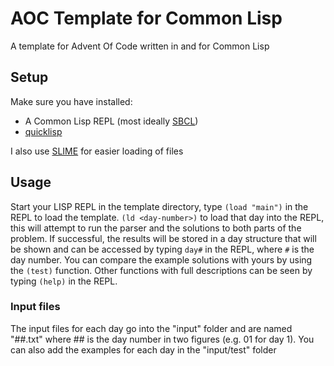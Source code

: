 # AOC Template for Common Lisp
A template for Advent Of Code written in and for Common Lisp

## Setup
Make sure you have installed:
- A Common Lisp REPL (most ideally [SBCL](http://www.sbcl.org/))
- [quicklisp](https://www.quicklisp.org/beta/)

I also use [SLIME](https://common-lisp.net/project/slime/) for easier loading of files

## Usage
Start your LISP REPL in the template directory, type `(load "main")` in the REPL to load the template.
`(ld <day-number>)` to load that day into the REPL, this will attempt to run the parser and the solutions
to both parts of the problem. If successful, the results will be stored in a day structure that will be shown
and can be accessed by typing `day#` in the REPL, where `#` is the day number. You can compare the example
solutions with yours by using the `(test)` function. Other functions with full descriptions can be seen by
typing `(help)` in the REPL.

### Input files
The input files for each day go into the "input" folder and are named "##.txt" where ## is the day number
in two figures (e.g. 01 for day 1). You can also add the examples for each day in the "input/test" folder
